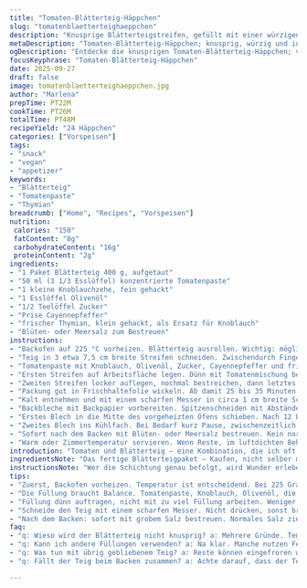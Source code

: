 ```yaml
---
title: "Tomaten-Blätterteig-Häppchen"
slug: "tomatenblaetterteighaeppchen"
description: "Knusprige Blätterteigstreifen, gefüllt mit einer würzigen Tomatenpaste, Knoblauchöl und einem Hauch Cayennepfeffer. Vegetarisch, vegan, nussfrei, laktosefrei, glutenfrei möglich bei Verwendung von glutenfreiem Blätterteig. Schnell vorbereitet, mit einem kleinen Twist durch frischen Thymian statt reinem Knoblauch. Die Kombination aus süßlicher Tomatenpaste und der pikanten Schärfe macht den Unterschied. Ideal für Aperitifs, die knusprige Textur und das Aroma sind ein kleiner Trick, um Gäste zu überraschen."
metaDescription: "Tomaten-Blätterteig-Häppchen; knusprig, würzig und ideal für Aperitifs – ein schneller Snack für kreative Gastgeber"
ogDescription: "Entdecke die knusprigen Tomaten-Blätterteig-Häppchen; vegan und perfekt für jeden Anlass, einfach in der Zubereitung und voller Geschmack"
focusKeyphrase: "Tomaten-Blätterteig-Häppchen"
date: 2025-09-27
draft: false
image: tomatenblaetterteighaeppchen.jpg
author: "Marlena"
prepTime: PT22M
cookTime: PT26M
totalTime: PT48M
recipeYield: "24 Häppchen"
categories: ["Vorspeisen"]
tags:
- "snack"
- "vegan"
- "appetizer"
keywords:
- "Blätterteig"
- "Tomatenpaste"
- "Thymian"
breadcrumb: ["Home", "Recipes", "Vorspeisen"]
nutrition: 
 calories: "150"
 fatContent: "8g"
 carbohydrateContent: "16g"
 proteinContent: "2g"
ingredients:
- "1 Paket Blätterteig 400 g, aufgetaut"
- "50 ml (3 1/3 Esslöffel) konzentrierte Tomatenpaste"
- "1 kleine Knoblauchzehe, fein gehackt"
- "1 Esslöffel Olivenöl"
- "1/2 Teelöffel Zucker"
- "Prise Cayennepfeffer"
- "frischer Thymian, klein gehackt, als Ersatz für Knoblauch"
- "Blüten- oder Meersalz zum Bestreuen"
instructions:
- "Backofen auf 225 °C vorheizen. Blätterteig ausrollen. Wichtig: möglichst ein Rechteck von circa 30 mal 23 Zentimeter formen, nicht zu dünn – etwa 3 mm, sonst reisst es beim Schichten."
- "Teig in 3 etwa 7,5 cm breite Streifen schneiden. Zwischendurch Finger kaltes Wasser anfeuchten, falls der Teig zu klebrig wird."
- "Tomatenpaste mit Knoblauch, Olivenöl, Zucker, Cayennepfeffer und frischem Thymian gründlich verrühren. Kleine Mengen kosten! Wenn zu scharf, mehr Zucker oder Öl. "
- "Ersten Streifen auf Arbeitsfläche legen. Dünn mit Tomatenmischung bestreichen – bloß nicht zu viel, sonst weicht der Teig durch."
- "Zweiten Streifen locker auflegen, nochmal bestreichen, dann letztes Teigstück drauf. Mit letzter Tomatenmischung abschließen, bleibt saftig auf der Oberfläche."
- "Packung gut in Frischhaltefolie wickeln. Ab damit 25 bis 35 Minuten ins Gefrierfach. Ganz wichtig: kalt, aber nicht steinhart. So bleibt der Blätterteig stabil, sonst geht er nicht schön auf."
- "Kalt entnehmen und mit einem scharfen Messer in circa 1 cm breite Scheiben schneiden. Nicht quetschen, vorsichtig arbeiten, sonst quillt die Füllung raus oder Streifen verbiegen sich."
- "Backbleche mit Backpapier vorbereiten. Spitzenschneiden mit Abständen von mindestens 5 cm (besser 6) nebeneinanderstellen. Wer zwei Bleche hat, heizt nacheinander, damit Blätterteig kalt bleibt."
- "Erstes Blech in die Mitte des vorgeheizten Ofens schieben. Nach 12 bis 15 Minuten Blätterteig muss goldbraun, blättrig sein, darf nicht dunkel werden. Das Geräusch wird knusprig, die Farbe zeigt den perfekten Backpunkt."
- "Zweites Blech ins Kühlfach. Bei Bedarf kurz Pause, zwischenzeitlich Öfen nicht offen lassen, sonst fällt Teig zusammen."
- "Sofort nach dem Backen mit Blüten- oder Meersalz bestreuen. Kein normales Salz – die groben Körner bringen Knackigkeit und einen salzigen Kontrast zum leicht süßen Tomatengeschmack."
- "Warm oder Zimmertemperatur servieren. Wenn Reste, im luftdichten Behälter bis zu 2 Tage aufbewahren. Im Backofen kurz aufgeknuspert, schmecken sie fast wie frisch."
introduction: "Tomaten und Blätterteig – eine Kombination, die ich oft probiert hab, meist mit Käse oder frischen Kräutern. Hier mal anders: konzentrierte Tomatenpaste statt frischer, gibt die Tiefe, ohne Feuchtigkeit. Knoblauch fein dosiert, mit ich nehme zur Abwechslung frischen Thymian, der macht das Aroma spannender und frischer. Blätterteig muss kalt sein, sonst wird er zäh oder geht nicht richtig auf, deshalb Tiefkühlpause unabdingbar. Und nicht zu dick, sonst bleibt's matschig. Denk dran, wenig Füllung, zuviel macht klebrig. Jeder Backofen tickt anders, daher lieber Farbe und Knusprigkeit als Zeit im Auge behalten."
ingredientsNote: "Das fertige Blätterteigpaket – Kaufen, nicht selber machen ist hier ratsam, sonst zu viel Aufwand. Für Glutenfreie: separaten glutenfreien Blätterteig nehmen, lösen sich je nach Marke sehr unterschiedlich. Frischer Thymian statt Knoblauch bringt eine leichte würzige Frische, fein gehackt, nicht zu viel, sonst überdeckt die Tomatenpaste. Zucker ist hier kein süßer Zusatz, sondern fängt die Säure der Tomaten ab. Olivenöl nehme ich meist kaltgepresst, aber nicht zu dominant, sonst wird’s bitter. Cayennepfeffer sparsam – hab mich verbrannt daran, lieber nachwürzen als zu scharf machen."
instructionsNote: "Wer die Schichtung genau befolgt, wird Wunder erleben: Der Trick liegt im Kühlen. Je kälter der Blätterteig ist beim Backen, desto besser das Aufgehen. Deshalb immer abwechselnd ein Blech backen, das andere kalt stellen. Sonst wird’s ein plattes Ding. Beim Schneiden nicht drücken, ein scharfes Messer oder sogar ein Rädchen hilft. Die Backzeit variieren, ich schaue aufs Blätterteigblättchen – wenn es kräftig braun wird, zwischen goldgelb und leicht dunkler ist der Punkt. Nach dem Backen das Salz unbedingt trocken und grobkörnig wählen – zu feines Salz macht die Blätter matschig. Ein Tipp: Wer keine Tomatenpaste mag, kann halb Tomatenmark, halb zerdrückte getrocknete Tomaten im Öl mischen – bringt noch mehr Aroma."
tips:
- "Zuerst, Backofen vorheizen. Temperatur ist entscheidend. Bei 225 Grad Celsius reicht es. Blätterteig gut ausrollen, nicht zu dünn, sonst bricht er. Achte darauf: Ein Rechteck ist ideal, 30 mal 23 Zentimeter. Wenn der Teig klebrig wird, nachjustieren mit kaltem Wasser."
- "Die Füllung braucht Balance. Tomatenpaste, Knoblauch, Olivenöl, die Mischung soll harmonisch sein. Zu scharf? Mehr Zucker hinzufügen. Thymian statt Knoblauch bringt Frische rein, aber nicht zu viel. Wer mag, kann auch frische Kräuter mischen."
- "Füllung dünn auftragen, nicht mit zu viel Füllung arbeiten. Weniger ist mehr, sonst läuft alles im Ofen aus. Kühlen ist ein Muss für den Blätterteig – ins Gefrierfach gegeben, hinderte ich mich oft am Aufgehen. Finger weg, wenn zu dick aufgeteilt, bleibt’s matschig."
- "Schneide den Teig mit einem scharfen Messer. Nicht drücken, sonst brechen die Streifen oder Füllung quillt raus. Besser ist ein Pizzaschneider. Auf Backpapier den Abstand einhalten, mindestens fünf Zentimeter lassen. Luft ist wichtig."
- "Nach dem Backen: sofort mit grobem Salz bestreuen. Normales Salz zieht Feuchtigkeit. Salz bringt den Kontrast. Wenn Reste vorhanden? Kühl lagern, aber im luftdichten Behälter. Bei 180 Grad kurz aufbacken, werden sie fast wie frisch."
faq:
- "q: Wieso wird der Blätterteig nicht knusprig? a: Mehrere Gründe. Temperatur, Teigdicke, Backzeit. Ein wichtiger Punkt: Ofen bleibt nicht zu lange offen. Wenn zu kalt, dann will der Teig nicht richtig aufgehen."
- "q: Kann ich andere Füllungen verwenden? a: Na klar. Manche nutzen Feta, andere Oliven. Wichtig – darauf achten, dass Feuchtigkeit gleich bleibt. Zu viel Flüssigkeit macht alles matschig. Denk an Trockenfrüchte oder andere Pasten."
- "q: Was tun mit übrig gebliebenem Teig? a: Reste können eingefroren werden. Oder kleine Snacks basteln, mit Marmelade oder Pesto fuellen. Ein weiteres Prinzip: Der Teig kann eingefroren werden, bevor er gebacken wird."
- "q: Fällt der Teig beim Backen zusammen? a: Achte darauf, dass der Teig kalt ist. Zu lange nicht im Ofen, anderer Blech im Kühlfach oder immer alternierend backen. Wenn zu viel Feuchtigkeit aus dem Ofen entweicht, sollte die Temperatur angehoben werden."

---
```

